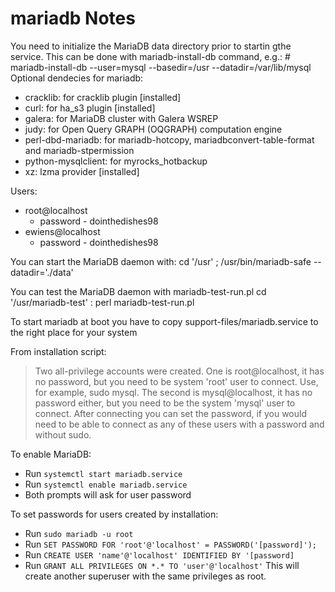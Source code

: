 # mariadb Notes

You need to initialize the MariaDB data directory prior to startin gthe
service. This can be done with mariadb-install-db command, e.g.:
    # mariadb-install-db --user=mysql --basedir=/usr
      --datadir=/var/lib/mysql
Optional dendecies for mariadb:

- cracklib: for cracklib plugin [installed]
- curl: for ha_s3 plugin [installed]
- galera: for MariaDB cluster with Galera WSREP
- judy: for Open Query GRAPH (OQGRAPH) computation engine
- perl-dbd-mariadb: for mariadb-hotcopy, mariadbconvert-table-format and
  mariadb-stpermission
- python-mysqlclient: for myrocks_hotbackup
- xz: lzma provider [installed]

Users:

- root@localhost
    - password - dointhedishes98
- ewiens@localhost
    - password - dointhedishes98

You can start the MariaDB daemon with:
cd '/usr' ; /usr/bin/mariadb-safe --datadir='./data'

You can test the MariaDB daemon with mariadb-test-run.pl
cd '/usr/mariadb-test' : perl mariadb-test-run.pl

To start mariadb at boot you have to copy
support-files/mariadb.service to the right place for your system

From installation script:
>Two all-privilege accounts were created.
>One is root@localhost, it has no password, but you need to be system 'root'
>user to connect. Use, for example, sudo mysql.
>The second is mysql@localhost, it has no password either, but you need to
>be the system 'mysql' user to connect.
>After connecting you can set the password, if you would need to be able to
>connect as any of these users with a password and without sudo.

To enable MariaDB:

- Run `systemctl start mariadb.service`
- Run `systemctl enable mariadb.service`
- Both prompts will ask for user password

To set passwords for users created by installation:
- Run `sudo mariadb -u root`
- Run `SET PASSWORD FOR 'root'@'localhost' = PASSWORD('[password]');`
- Run `CREATE USER 'name'@'localhost' IDENTIFIED BY '[password]`
- Run `GRANT ALL PRIVILEGES ON *.* TO 'user'@'localhost'`
This will create another superuser with the same privileges as root.

